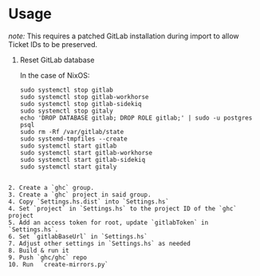 Usage
=====

*note:* This requires a patched GitLab installation during import to allow
Ticket IDs to be preserved.

1. Reset GitLab database

    In the case of NixOS:
    ```
    sudo systemctl stop gitlab
    sudo systemctl stop gitlab-workhorse
    sudo systemctl stop gitlab-sidekiq
    sudo systemctl stop gitaly
    echo 'DROP DATABASE gitlab; DROP ROLE gitlab;' | sudo -u postgres psql 
    sudo rm -Rf /var/gitlab/state
    sudo systemd-tmpfiles --create
    sudo systemctl start gitlab
    sudo systemctl start gitlab-workhorse
    sudo systemctl start gitlab-sidekiq
    sudo systemctl start gitaly
  ```
  
2. Create a `ghc` group.
3. Create a `ghc` project in said group.
4. Copy `Settings.hs.dist` into `Settings.hs`
4. Set `project` in `Settings.hs` to the project ID of the `ghc` project
5. Add an access token for root, update `gitlabToken` in `Settings.hs`.
6. Set `gitlabBaseUrl` in `Settings.hs`
7. Adjust other settings in `Settings.hs` as needed
8. Build & run it
9. Push `ghc/ghc` repo
10. Run  `create-mirrors.py`
